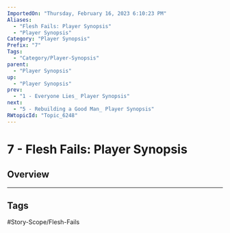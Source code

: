 ```yaml
---
ImportedOn: "Thursday, February 16, 2023 6:10:23 PM"
Aliases:
  - "Flesh Fails: Player Synopsis"
  - "Player Synopsis"
Category: "Player Synopsis"
Prefix: "7"
Tags:
  - "Category/Player-Synopsis"
parent:
  - "Player Synopsis"
up:
  - "Player Synopsis"
prev:
  - "1 - Everyone Lies_ Player Synopsis"
next:
  - "5 - Rebuilding a Good Man_ Player Synopsis"
RWtopicId: "Topic_6248"
---
```

# 7 - Flesh Fails: Player Synopsis
## Overview

---
## Tags
#Story-Scope/Flesh-Fails

